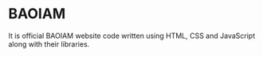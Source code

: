 # BAOIAM

It is official BAOIAM website code written using HTML, CSS and JavaScript along with their libraries.
